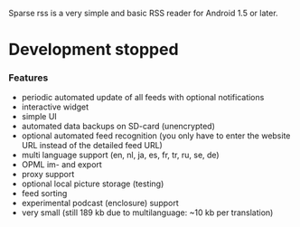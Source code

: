 Sparse rss is a very simple and basic RSS reader for Android 1.5 or later.

# Development stopped #

### Features ###
  * periodic automated update of all feeds with optional notifications
  * interactive widget
  * simple UI
  * automated data backups on SD-card (unencrypted)
  * optional automated feed recognition (you only have to enter the website URL instead of the detailed feed URL)
  * multi language support (en, nl, ja, es, fr, tr, ru, se, de)
  * OPML im- and export
  * proxy support
  * optional local picture storage (testing)
  * feed sorting
  * experimental podcast (enclosure) support
  * very small (still 189 kb due to multilanguage: ~10 kb per translation)